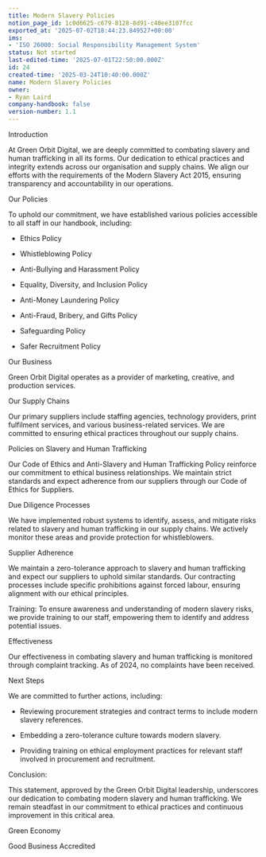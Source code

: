 ```yaml
---
title: Modern Slavery Policies
notion_page_id: 1c0d6625-c679-8128-8d91-c40ee3107fcc
exported_at: '2025-07-02T18:44:23.849527+00:00'
ims:
- 'ISO 26000: Social Responsibility Management System'
status: Not started
last-edited-time: '2025-07-01T22:50:00.000Z'
id: 24
created-time: '2025-03-24T10:40:00.000Z'
name: Modern Slavery Policies
owner:
- Ryan Laird
company-handbook: false
version-number: 1.1
---
```


Introduction

At Green Orbit Digital, we are deeply committed to combating slavery and human trafficking in all its forms. Our dedication to ethical practices and integrity extends across our organisation and supply chains. We align our efforts with the requirements of the Modern Slavery Act 2015, ensuring transparency and accountability in our operations.

Our Policies

To uphold our commitment, we have established various policies accessible to all staff in our handbook, including:

- Ethics Policy

- Whistleblowing Policy

- Anti-Bullying and Harassment Policy

- Equality, Diversity, and Inclusion Policy

- Anti-Money Laundering Policy

- Anti-Fraud, Bribery, and Gifts Policy

- Safeguarding Policy

- Safer Recruitment Policy

Our Business

Green Orbit Digital operates as a provider of marketing, creative, and production services.

Our Supply Chains

Our primary suppliers include staffing agencies, technology providers, print fulfilment services, and various business-related services. We are committed to ensuring ethical practices throughout our supply chains.

Policies on Slavery and Human Trafficking

Our Code of Ethics and Anti-Slavery and Human Trafficking Policy reinforce our commitment to ethical business relationships. We maintain strict standards and expect adherence from our suppliers through our Code of Ethics for Suppliers.

Due Diligence Processes

We have implemented robust systems to identify, assess, and mitigate risks related to slavery and human trafficking in our supply chains. We actively monitor these areas and provide protection for whistleblowers.

Supplier Adherence

We maintain a zero-tolerance approach to slavery and human trafficking and expect our suppliers to uphold similar standards. Our contracting processes include specific prohibitions against forced labour, ensuring alignment with our ethical principles.

Training: To ensure awareness and understanding of modern slavery risks, we provide training to our staff, empowering them to identify and address potential issues.

Effectiveness

Our effectiveness in combating slavery and human trafficking is monitored through complaint tracking. As of 2024, no complaints have been received.

Next Steps

We are committed to further actions, including:

- Reviewing procurement strategies and contract terms to include modern slavery references.

- Embedding a zero-tolerance culture towards modern slavery.

- Providing training on ethical employment practices for relevant staff involved in procurement and recruitment.

Conclusion:

This statement, approved by the Green Orbit Digital leadership, underscores our dedication to combating modern slavery and human trafficking. We remain steadfast in our commitment to ethical practices and continuous improvement in this critical area.

Green Economy

Good Business Accredited